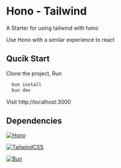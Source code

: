 # Hono - Tailwind

A Starter for using tailwind with hono

Use Hono with a similar experience to react

## Qucik Start

Clone the project, Run

```bash
  bun install
  bun dev
```

Visit http://localhost:3000

## Dependencies

[![Hono](https://img.shields.io/badge/Hono-E36002?logo=hono&logoColor=fff)](#)

[![TailwindCSS](https://img.shields.io/badge/Tailwind%20CSS-%2338B2AC.svg?logo=tailwind-css&logoColor=white)](#)

[![Bun](https://img.shields.io/badge/Bun-000?logo=bun&logoColor=fff)](#)
